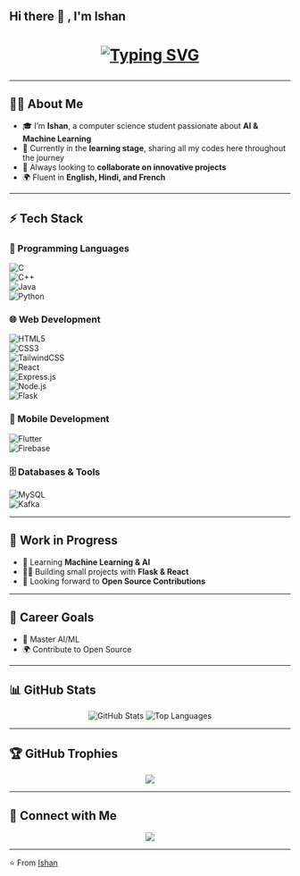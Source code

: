 ## Hi there 👋 , I'm Ishan
<h1 align="center">
  <h1 align="center">
  
  [![Typing SVG](https://readme-typing-svg.demolab.com?font=Fira+Code&pause=1000&width=500&color=00C2FF&center=true&vCenter=true&lines=Hello+there+%F0%9F%91%8BWelcome+to+my+profile;I+am+a+Computer+Science+Student+%F0%9F%92%BB;Passionate+about+AI+%26+ML+%F0%9F%A4%96)](https://git.io/typing-svg)
</h1>


</h1>

---

## 👨‍💻 About Me
- 🎓 I’m **Ishan**, a computer science student passionate about **AI & Machine Learning**  
- 🌱 Currently in the **learning stage**, sharing all my codes here throughout the journey  
- 🤝 Always looking to **collaborate on innovative projects**  
- 🌍 Fluent in **English, Hindi, and French**  

---

## ⚡ Tech Stack  

### 🚀 Programming Languages  
![C](https://img.shields.io/badge/C-00599C?style=for-the-badge&logo=c&logoColor=white)  
![C++](https://img.shields.io/badge/C++-00599C?style=for-the-badge&logo=cplusplus&logoColor=white)  
![Java](https://img.shields.io/badge/Java-ED8B00?style=for-the-badge&logo=openjdk&logoColor=white)  
![Python](https://img.shields.io/badge/Python-3776AB?style=for-the-badge&logo=python&logoColor=white)  

### 🌐 Web Development  
![HTML5](https://img.shields.io/badge/HTML5-E34F26?style=for-the-badge&logo=html5&logoColor=white)  
![CSS3](https://img.shields.io/badge/CSS3-1572B6?style=for-the-badge&logo=css3&logoColor=white)  
![TailwindCSS](https://img.shields.io/badge/Tailwind_CSS-38B2AC?style=for-the-badge&logo=tailwind-css&logoColor=white)  
![React](https://img.shields.io/badge/React-20232A?style=for-the-badge&logo=react&logoColor=61DAFB)  
![Express.js](https://img.shields.io/badge/Express.js-000000?style=for-the-badge&logo=express&logoColor=white)  
![Node.js](https://img.shields.io/badge/Node.js-43853D?style=for-the-badge&logo=node.js&logoColor=white)  
![Flask](https://img.shields.io/badge/Flask-000000?style=for-the-badge&logo=flask&logoColor=white)  

### 📱 Mobile Development  
![Flutter](https://img.shields.io/badge/Flutter-02569B?style=for-the-badge&logo=flutter&logoColor=white)  
![Firebase](https://img.shields.io/badge/Firebase-FFCA28?style=for-the-badge&logo=firebase&logoColor=black)  

### 🗄️ Databases & Tools  
![MySQL](https://img.shields.io/badge/MySQL-005C84?style=for-the-badge&logo=mysql&logoColor=white)  
![Kafka](https://img.shields.io/badge/Apache_Kafka-231F20?style=for-the-badge&logo=apache-kafka&logoColor=white)  

---

## 📌 Work in Progress
- 🔭 Learning **Machine Learning & AI**  
- 🧑‍💻 Building small projects with **Flask & React**  
- 🤝 Looking forward to **Open Source Contributions**  

---

## 🎯 Career Goals
- 🚀 Master AI/ML  
- 🌍 Contribute to Open Source   

---

## 📊 GitHub Stats
<p align="center">
  <img src="https://github-readme-stats.vercel.app/api?username=pythonperfec&show_icons=true&theme=radical" alt="GitHub Stats" />
  <img src="https://github-readme-stats.vercel.app/api/top-langs/?username=pythonperfec&layout=compact&theme=radical" alt="Top Languages" />
</p>

---

## 🏆 GitHub Trophies
<p align="center">
  <img src="https://github-profile-trophy.vercel.app/?username=pythonperfec&theme=radical&no-frame=true&no-bg=true&margin-w=5" />
</p>

---

## 🔗 Connect with Me
<p align="center">
  <a href="www.linkedin.com/in/ishan-khan-2b50542aa_blank">
    <img src="https://img.shields.io/badge/LinkedIn-0A66C2?style=for-the-badge&logo=linkedin&logoColor=white"/>
  </a>
</p>

---

⭐️ From [Ishan](https://github.com/pythonperfec)

